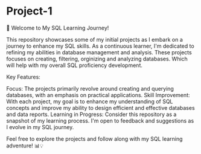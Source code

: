 # Project-1
🚀 Welcome to My SQL Learning Journey! 

This repository showcases some of my initial projects as I embark on a journey to enhance my SQL skills. As a continuous learner, I'm dedicated to refining my abilities in database management and analysis. These projects focuses on creating, filtering, orginizing and analyzing databases. Which will help with my overall SQL proficiency development. 

Key Features:

Focus: The projects primarily revolve around creating and querying databases, with an emphasis on practical applications.
Skill Improvement: With each project, my goal is to enhance my understanding of SQL concepts and improve my ability to design efficient and effective databases and data reports.
Learning in Progress: Consider this repository as a snapshot of my learning process. I'm open to feedback and suggestions as I evolve in my SQL journey.

Feel free to explore the projects and follow along with my SQL learning adventure! 📊💡
